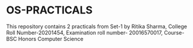 # OS-PRACTICALS
This repository contains 2 practicals from Set-1 by Ritika Sharma, College Roll Number-20201454, Examination roll number- 20016570017, Course-BSC Honors Computer Science
